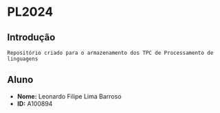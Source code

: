 # PL2024

## Introdução
    Repositório criado para o armazenamento dos TPC de Processamento de linguagens
## Aluno

- **Nome:** Leonardo Filipe Lima Barroso 
- **ID:** A100894
